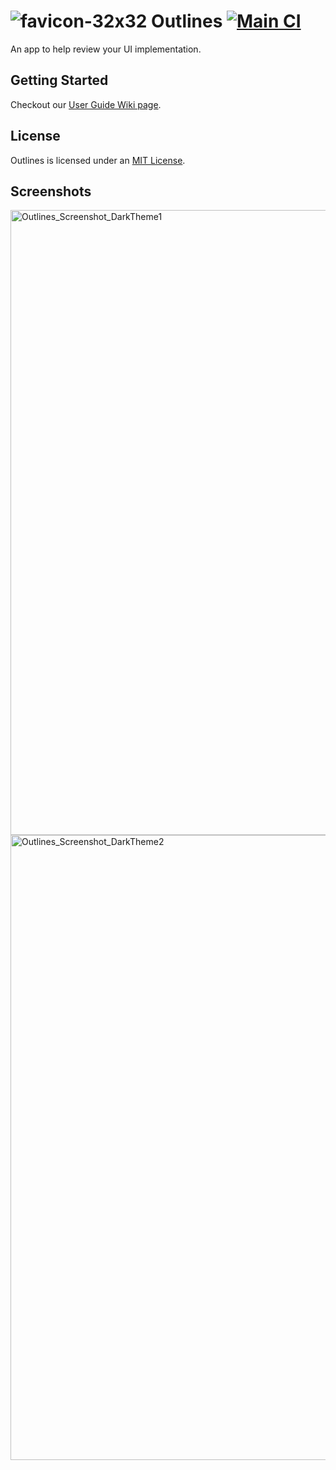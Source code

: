 #  ![favicon-32x32](https://user-images.githubusercontent.com/12770956/117379501-75351680-ae8c-11eb-86e7-d2a3e4a1b23f.png) Outlines [![Main CI](https://github.com/Remi05/outlines/actions/workflows/main-ci.yml/badge.svg)](https://github.com/Remi05/outlines/actions/workflows/main-ci.yml)

An app to help review your UI implementation.

## Getting Started
Checkout our [User Guide Wiki page](https://github.com/Remi05/outlines/wiki/User-Guide).

## License

Outlines is licensed under an [MIT License](LICENSE).

## Screenshots

<img width="1000" alt="Outlines_Screenshot_DarkTheme1" src="https://user-images.githubusercontent.com/12770956/147909238-49b5a339-a2dc-4152-9870-bcbc4ed6471a.png">
<img width="1000" alt="Outlines_Screenshot_DarkTheme2" src="https://user-images.githubusercontent.com/12770956/136679662-e6a35375-43f5-4af3-a0d0-30e967d2c345.png">
